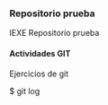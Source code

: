 ### Repositorio prueba

IEXE Repositorio prueba 

 #### Actividades GIT

 Ejercicios de git

$ git log